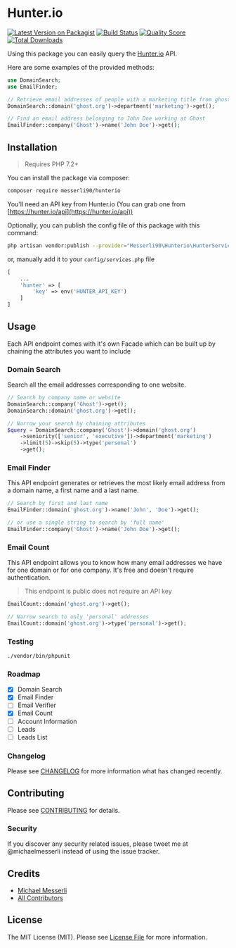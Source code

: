 # Hunter.io

[![Latest Version on Packagist](https://img.shields.io/packagist/v/messerli90/hunterio.svg?style=flat-square)](https://packagist.org/packages/messerli90/hunterio)
[![Build Status](https://img.shields.io/travis/messerli90/hunterio/master.svg?style=flat-square)](https://travis-ci.org/messerli90/hunterio)
[![Quality Score](https://img.shields.io/scrutinizer/g/messerli90/hunterio.svg?style=flat-square)](https://scrutinizer-ci.com/g/messerli90/hunterio)
[![Total Downloads](https://img.shields.io/packagist/dt/messerli90/hunterio.svg?style=flat-square)](https://packagist.org/packages/messerli90/hunterio)

Using this package you can easily query the [Hunter.io](https://hunter.io/) API.

Here are some examples of the provided methods:

```php
use DomainSearch;
use EmailFinder;

// Retrieve email addresses of people with a marketing title from ghost.org
DomainSearch::domain('ghost.org')->department('marketing')->get();

// Find an email address belonging to John Doe working at Ghost
EmailFinder::company('Ghost')->name('John Doe')->get();
```

## Installation

> Requires PHP 7.2+

You can install the package via composer:

```bash
composer require messerli90/hunterio
```

You'll need an API key from Hunter.io (You can grab one from [https://hunter.io/api](https://hunter.io/api))

Optionally, you can publish the config file of this package with this command:

```bash
php artisan vendor:publish --provider="Messerli90\Hunterio\HunterServiceProvider"
```

or, manually add it to your `config/services.php` file

```php
[
    ...
    'hunter' => [
        'key' => env('HUNTER_API_KEY')
    ]
]
```

## Usage

Each API endpoint comes with it's own Facade which can be built up by chaining the attributes you want to include

### Domain Search

Search all the email addresses corresponding to one website.

```php
// Search by company name or website
DomainSearch::company('Ghost')->get();
DomainSearch::domain('ghost.org')->get();

// Narrow your search by chaining attributes
$query = DomainSearch::company('Ghost')->domain('ghost.org')
    ->seniority(['senior', 'executive'])->department('marketing')
    ->limit(5)->skip(5)->type('personal')
    ->get();
```

### Email Finder

This API endpoint generates or retrieves the most likely email address from a domain name, a first name and a last name.

```php
// Search by first and last name
EmailFinder::domain('ghost.org')->name('John', 'Doe')->get();

// or use a single string to search by 'full name'
EmailFinder::company('Ghost')->name('John Doe')->get();
```

### Email Count

This API endpoint allows you to know how many email addresses we have for one domain or for one company. It's free and doesn't require authentication.

> This endpoint is public does not require an API key

```php
EmailCount::domain('ghost.org')->get();

// Narrow search to only 'personal' addresses
EmailCount::domain('ghost.org')->type('personal')->get();
```

### Testing

```bash
./vendor/bin/phpunit
```

### Roadmap

-   [x] Domain Search
-   [x] Email Finder
-   [ ] Email Verifier
-   [x] Email Count
-   [ ] Account Information
-   [ ] Leads
-   [ ] Leads List

### Changelog

Please see [CHANGELOG](CHANGELOG.md) for more information what has changed recently.

## Contributing

Please see [CONTRIBUTING](CONTRIBUTING.md) for details.

### Security

If you discover any security related issues, please tweet me at @michaelmesserli instead of using the issue tracker.

## Credits

-   [Michael Messerli](https://github.com/messerli90)
-   [All Contributors](../../contributors)

## License

The MIT License (MIT). Please see [License File](LICENSE.md) for more information.
